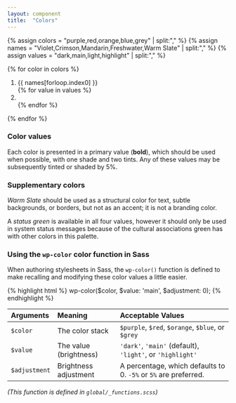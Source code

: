 ```yaml
---
layout: component
title:  "Colors"
---
```


{% assign colors = "purple,red,orange,blue,grey" | split:"," %}
{% assign names = "Violet,Crimson,Mandarin,Freshwater,Warm Slate" | split:"," %}
{% assign values = "dark,main,light,highlight" | split:"," %}

<div class="styleguide-swatches">
  {% for color in colors %}
  <ol class="{{ color }}">
    <li class="title">
      {{ names[forloop.index0] }}
    </li>
    {% for value in values %}
      <li class="{{ value }}">
        <span></span>
        <div class="accent high"></div>
        <div class="accent low"></div>
      </li>
    {% endfor %}
  </ol>
  {% endfor %}
</div>

### Color values

Each color is presented in a primary value (**bold**), which should be used when
possible, with one shade and two tints. Any of these values may be subsequently
tinted or shaded by 5%.

### Supplementary colors

_Warm Slate_ should be used as a structural color for text, subtle backgrounds,
or borders, but not as an accent; it is not a branding color.

A <em class="status-green">status green</em> is available in all four values,
however it should only be used in system status messages because of the
cultural associations green has with other colors in this palette.

### Using the `wp-color` color function in Sass

When authoring stylesheets in Sass, the `wp-color()` function is defined to make
recalling and modifying these color values a little easier.

<div class="styleguide-sample"><div class="code">{% highlight html %}
wp-color($color, $value: 'main', $adjustment: 0);
{% endhighlight %}</div></div>

| Arguments     | Meaning                | Acceptable Values                                               |
|:------------- |:-----------------------|:--------------------------------------------------------------- |
| `$color`      | The color stack        | `$purple`, `$red`, `$orange`, `$blue`, or `$grey`               |
| `$value`      | The value (brightness) | `'dark'`, `'main'` (default), `'light'`, or `'highlight'`       |
| `$adjustment` | Brightness adjustment  | A percentage, which defaults to 0. `-5%` or `5%` are preferred. |

_(This function is defined in `global/_functions.scss`)_
